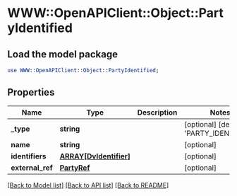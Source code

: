 # WWW::OpenAPIClient::Object::PartyIdentified

## Load the model package
```perl
use WWW::OpenAPIClient::Object::PartyIdentified;
```

## Properties
Name | Type | Description | Notes
------------ | ------------- | ------------- | -------------
**_type** | **string** |  | [optional] [default to &#39;PARTY_IDENTIFIED&#39;]
**name** | **string** |  | [optional] 
**identifiers** | [**ARRAY[DvIdentifier]**](DvIdentifier.md) |  | [optional] 
**external_ref** | [**PartyRef**](PartyRef.md) |  | [optional] 

[[Back to Model list]](../README.md#documentation-for-models) [[Back to API list]](../README.md#documentation-for-api-endpoints) [[Back to README]](../README.md)


